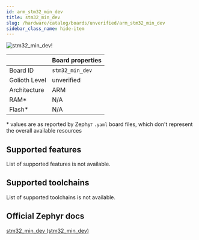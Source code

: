 ```yaml
---
id: arm_stm32_min_dev
title: stm32_min_dev
slug: /hardware/catalog/boards/unverified/arm_stm32_min_dev
sidebar_class_name: hide-item
---
```


[//]: # (This is an auto-generated file, do not edit! Changes to it will be lost upon re-generation)

![stm32_min_dev!](/img/boards/arm/stm32_min_dev.jpg "stm32_min_dev")

|                | Board properties     |
| -------------  | -------------------- |
| Board ID       | `stm32_min_dev` |
| Golioth Level  | unverified       |
| Architecture   | ARM |
| RAM*           | N/A |
| Flash*         | N/A |

\* values are as reported by Zephyr `.yaml` board files, which don't represent the overall available resources



## Supported features

List of supported features is not available.

## Supported toolchains

List of supported toolchains is not available.

## Official Zephyr docs

[stm32_min_dev (stm32_min_dev)](https://docs.zephyrproject.org/latest/boards/arm/stm32_min_dev/doc/index.html)

